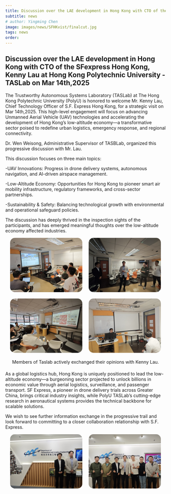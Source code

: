 ```yaml
---
title: Discussion over the LAE development in Hong Kong with CTO of the S.F. Express Hong Kong, Kenny Lau at Hong Kong Polytechnic University - TASLab on Mar 14th,2025
subtitle: news
# author: Yingming Chen
image: images/news/SFHKvist/finalcut.jpg
tags: news
order: 
---
```


## Discussion over the LAE development in Hong Kong with CTO of the SFexpress Hong Kong, Kenny Lau at Hong Kong Polytechnic University - TASLab on Mar 14th,2025

The Trustworthy Autonomous Systems Laboratory (TASLab) at The Hong Kong Polytechnic University (PolyU) is honored to welcome Mr. Kenny Lau, Chief Technology Officer of S.F. Express Hong Kong, for a strategic visit on Mar 14th,2025. This high-level engagement will focus on advancing Unmanned Aerial Vehicle (UAV) technologies and accelerating the development of Hong Kong’s low-altitude economy—a transformative sector poised to redefine urban logistics, emergency response, and regional connectivity.

Dr. Wen Weisong, Administrative Supervisor of TASBLab, organized this progressive discussion with Mr. Lau.

This discussion focuses on three main topics:

-UAV Innovations: Progress in drone delivery systems, autonomous navigation, and AI-driven airspace management.

-Low-Altitude Economy: Opportunities for Hong Kong to pioneer smart air mobility infrastructure, regulatory frameworks, and cross-sector partnerships.

-Sustainability & Safety: Balancing technological growth with environmental and operational safeguard policies.

The discussion has deeply thrived in the inspection sights of the participants, and has emerged meaningful thoughts over the low-altitude economy affected industries.

<div style="text-align: center; margin-bottom: 20px; display: flex; justify-content: center; gap: 20px;">
  <img src="https://github.com/PolyU-TASLAB/polyu-taslab.github.io/raw/main/images/news/SFHKvist/opinionExchange4.jpg" alt="Kenny Talk" 
       style="width: 45%; height: auto; object-fit: cover; border-radius: 15px;">
  <img src="https://github.com/PolyU-TASLAB/polyu-taslab.github.io/raw/main/images/news/SFHKvist/Introduction2.jpg" alt="Group Discussion" 
       style="width: 45%; height: auto; object-fit: cover; border-radius: 15px;">
</div>
<div style="text-align: center; margin-bottom: 20px; display: flex; justify-content: center; gap: 20px;">
  <img src="https://github.com/PolyU-TASLAB/polyu-taslab.github.io/raw/main/images/news/SFHKvist/opinionExchange2.jpg" alt="Dr. Wen Weisong Talk" 
       style="width: 45%; height: auto; object-fit: cover; border-radius: 15px;">
  <img src="https://github.com/PolyU-TASLAB/polyu-taslab.github.io/raw/main/images/news/SFHKvist/opinionExchange.jpg" alt="Exchanging Opinions" 
    style="width: 45%; height: auto; object-fit: cover; border-radius: 15px;">
</div>
<div style="text-align: center; margin-bottom: 20px;">
  Members of Taslab actively exchanged their opinions with Kenny Lau.
</div>

As a global logistics hub, Hong Kong is uniquely positioned to lead the low-altitude economy—a burgeoning sector projected to unlock billions in economic value through aerial logistics, surveillance, and passenger transport. SF Express, a pioneer in drone delivery trials across Greater China, brings critical industry insights, while PolyU TASLab’s cutting-edge research in aeronautical systems provides the technical backbone for scalable solutions.

We wish to see further information exchange in the progressive trail and look forward to committing to a closer collaboration relationship with S.F. Express.

<div style="text-align: center; margin-bottom: 20px; display: flex; justify-content: center; gap: 20px;">
  <img src="https://github.com/PolyU-TASLAB/polyu-taslab.github.io/raw/main/images/news/SFHKvist/finalcut.jpg" alt="Team Banner" 
       style="width: 45%; height: auto; object-fit: cover; border-radius: 15px;">
  <img src="https://github.com/PolyU-TASLAB/polyu-taslab.github.io/raw/main/images/news/SFHKvist/finalcut1.jpg" alt="Dr. Wen Weisong Talk" 
       style="width: 45%; height: auto; object-fit: cover; border-radius: 15px;">
</div>

